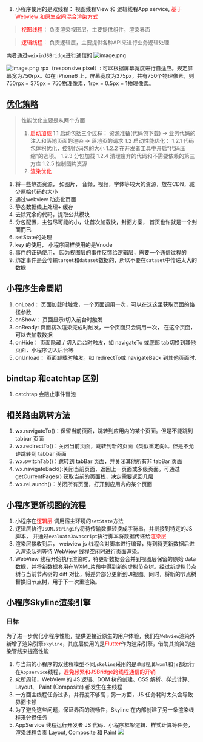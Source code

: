 1. 小程序使用的是双线程： 视图线程View 和 逻辑线程App service, <font color=red>基于Webview 和原生空间混合渲染方式</font>
> <font color=red>视图线程</font>： 负责渲染视图层，主要提供组件，渲染界面

> <font color=red>逻辑线程</font>： 负责逻辑层，主要提供各种API来进行业务逻辑处理

两者通过`weixinJSBridge`进行通信的
![image.png](https://imgcache.qq.com/operation/dianshi/other/0b8c427c5ad45e5105b390c6957c3_w662_h1014.e5da22e1853f0db7f65f52816a4224019b340573.png)


![image.png](https://imgcache.qq.com/operation/dianshi/other/1645168911-8551-620f490fd0c8b-846493.4e169eb1fdb4f08d7b23614b12a2c739c789cd8d.png)
rpx（responsive pixel）: 可以根据屏幕宽度进行自适应。规定屏幕宽为750rpx。如在 iPhone6 上，屏幕宽度为375px，共有750个物理像素，则750rpx = 375px = 750物理像素，1rpx = 0.5px = 1物理像素。

## [优化策略](https://juejin.cn/post/6844903877041471502)
> 性能优化主要是从两个方面
> 1. <font color=red>启动加载</font>
> 1.1 启动包括三个过程： 资源准备(代码包下载) -> 业务代码的注入和落地页面的渲染 -> 落地页的请求
> 1.2 启动性能优化：
> 1.2.1 代码包体积优化，控制代码包的大小
> 1.2.2 在开发者工具中开启“代码压缩”的选项。
> 1.2.3 分包加载
> 1.2.4 清理废弃的代码和不需要依赖的第三方库
> 1.2.5 控制图片资源
> 2. <font color=red>渲染优化</font>
1. 将一些静态资源， 如图片， 音频，视频，字体等较大的资源，放在CDN，减少原始代码的大小
2. 通过webview 动态化页面
3. 静态数据线上处理+ 缓存
4. 去除冗余的代码，提取公共模块
5. 分包配置，主包尽可能的小，让首次加载快，封面方案， 首页也许就是一个封面而已
6. setState的处理
7. key 的使用， 小程序同样使用的是Vnode 
8. 事件的正确使用， 因为视图层的事件反馈给逻辑层，需要一个通信过程的
9. 绑定事件是会传输`target`和`dataset`数据的，所以不要在`dataset`中传递太大的数据

## 小程序生命周期
1. onLoad： 页面加载时触发，一个页面调用一次，可以在这这里获取页面的路径参数
2. onShow： 页面显示/切入前台时触发
3. onReady: 页面初次渲染完成时触发，一个页面只会调用一次， 在这个页面，可以去加载数据
4. onHide： 页面隐藏 / 切入后台时触发，如 navigateTo 或底部 tab切换到其他页面，小程序切入后台等
5. onUnload： 页面卸载时触发。如 redirectTo或 navigateBack 到其他页面时.
## bindtap 和catchtap 区别
1. catchtap 会阻止事件冒泡

## 相关路由跳转方法
1. wx.navigateTo()：保留当前页面，跳转到应用内的某个页面。但是不能跳到 tabbar 页面
2. wx.redirectTo()：关闭当前页面，跳转到新的页面（类似重定向）。但是不允许跳转到 tabbar 页面
3. wx.switchTab()：跳转到 tabBar 页面，并关闭其他所有非 tabBar 页面
4. wx.navigateBack():关闭当前页面，返回上一页面或多级页面。可通过 getCurrentPages() 获取当前的页面栈，决定需要返回几层
5. wx.reLaunch()：关闭所有页面，打开到应用内的某个页面

## 小程序更新视图的流程
1. 小程序在<font color=red>逻辑层</font> 调用宿主环境的`setState`方法
2. 逻辑层执行`JSON.stringify`将待传输数据转换成字符串，并拼接到特定的JS脚本， 并通过`evaluateJavascript`执行脚本将数据传递给<font color=red>渲染层</font>
3. 渲染层接收到后， webview js 线程会对脚本进行编译，得到待更新数据后进入渲染队列等待 WebView 线程空闲时进行页面渲染。
4. WebView 线程开始执行渲染时，待更新数据会合并到视图层保留的原始 data 数据，并将新数据套用在WXML片段中得到新的虚拟节点树。经过新虚拟节点树与当前节点树的 diff 对比，将差异部分更新到UI视图。同时，将新的节点树替换旧节点树，用于下一次重渲染。
 
## 小程序Skyline渲染引擎
### 目标
为了进一步优化小程序性能，提供更接近原生的用户体验，我们在`Webview`渲染外新增了渲染引擎`skyline`，其底层使用的是<font color=red>Flutter</font>作为渲染引擎，借助其搞笑的渲染管线来提高性能
1. 与当前的小程序的双线程模型不同,`skeline`采用的是`单线程`,即`wxml`和`js`都运行在`Appservice`线程，<font color=red>避免频繁和JSBridge跨线程通信的开销</font>
2. 众所周知，WebView 的 JS 逻辑、DOM 树的创建、CSS 解析、样式计算、Layout、 Paint (Composite) 都发生在主线程
3. 一方面主线程任务过多，并行度不够高；另一方面，JS 任务耗时太久会导致界面卡顿
4.  为了避免这些问题，保证界面的流畅性，Skyline 在内部创建了另一条渲染线程来分担任务
5. AppService 线程运行开发者 JS 代码、小程序框架逻辑、样式计算等任务， 渲染线程负责 Layout, Composite 和 Paint
![](https://wdoc-76491.picgzc.qpic.cn/MTY4ODg1MDUyMzI1ODE5OQ_572989_xJtJ32XDxy7e0fHX_1652607094?w=1236&h=1029)
 

